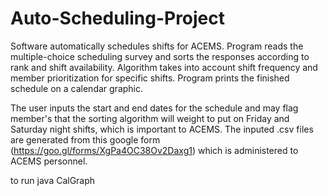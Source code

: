 # Auto-Scheduling-Project
Software automatically schedules shifts for ACEMS. Program reads the multiple-choice scheduling survey and sorts the responses according to rank and shift availability. Algorithm takes into account shift frequency and member prioritization for specific shifts. Program prints the finished schedule on a calendar graphic. 

The user inputs the start and end dates for the schedule and may flag member's that the sorting algorithm will weight to put on Friday and Saturday night shifts, which is important to ACEMS. The inputed .csv files are generated from this google form (https://goo.gl/forms/XgPa4OC38Ov2Daxg1) which is administered to ACEMS personnel. 

 to run java CalGraph


